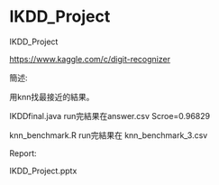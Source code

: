 # IKDD_Project
IKDD_Project

https://www.kaggle.com/c/digit-recognizer

簡述:

用knn找最接近的結果。

IKDDfinal.java run完結果在answer.csv Scroe=0.96829

knn_benchmark.R run完結果在 knn_benchmark_3.csv

Report:

IKDD_Project.pptx





